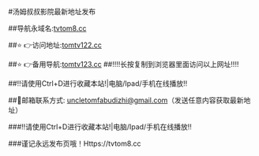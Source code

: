 #汤姆叔叔影院最新地址发布

##导航永域名:[tvtom8.cc](HttpS://tomtv122.cc:8888/?channel=boke2)

##⭐️ 👉访问地址:[tomtv122.cc](HttpS://tomtv122.cc:8888/?channel=boke2)

##⭐️ 👉备用导航:[tomtv123.cc](HttpS://tomtv123.cc:8888/?channel=boke2)
##‼️‼️长按复制到浏览器里面访问以上网址‼️‼️

##‼️请使用Ctrl+D进行收藏本站!|电脑/Ipad/手机在线播放‼️

##📧邮箱联系方式: uncletomfabudizhi@gmail.com（发送任意内容获取最新地址）

###‼️请使用Ctrl+D进行收藏本站!|电脑/Ipad/手机在线播放‼️

###谨记永远发布页哦！Https://tvtom8.cc

